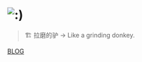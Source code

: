 # ![:)](https://raw.githubusercontent.com/chengpengzhao/emoji/master/%E7%B4%A7%E5%BC%A0.jpg)

> :building_construction: 拉磨的驴 -> Like a grinding donkey.

[BLOG](https://uoyguvbzfk.feishu.cn/wiki/wikcnB9aQBMiCZoLVZTf0FGYYhb)
